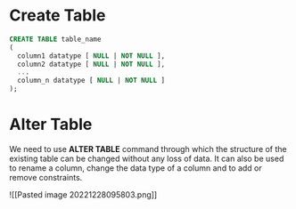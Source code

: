 
# Create Table
```sql
CREATE TABLE table_name  
(   
  column1 datatype [ NULL | NOT NULL ],  
  column2 datatype [ NULL | NOT NULL ],  
  ...  
  column_n datatype [ NULL | NOT NULL ]  
);  
```

# Alter Table

We need to use **ALTER TABLE** command through which the structure of the existing table can be changed without any loss of data. It can also be used to rename a column, change the data type of a column and to add or remove constraints.

![[Pasted image 20221228095803.png]]


